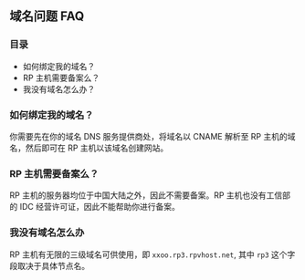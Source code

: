 ## 域名问题 FAQ

### 目录

* 如何绑定我的域名？
* RP 主机需要备案么？
* 我没有域名怎么办？

### 如何绑定我的域名？
你需要先在你的域名 DNS 服务提供商处，将域名以 CNAME 解析至 RP 主机的域名，然后即可在 RP 主机以该域名创建网站。

### RP 主机需要备案么？
RP 主机的服务器均位于中国大陆之外，因此不需要备案。RP 主机也没有工信部的 IDC 经营许可证，因此不能帮助你进行备案。

### 我没有域名怎么办
RP 主机有无限的三级域名可供使用，即 `xxoo.rp3.rpvhost.net`, 其中 `rp3` 这个字段取决于具体节点名。
